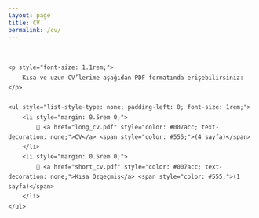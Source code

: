 ```yaml
---
layout: page
title: CV
permalink: /cv/
---
```


<div style="max-width: 800px; margin: 0 auto; font-family: 'Segoe UI', Tahoma, Geneva, Verdana, sans-serif; line-height: 1.7; color: #333; padding: 1rem 0;">

    <p style="font-size: 1.1rem;">
        Kısa ve uzun CV’lerime aşağıdan PDF formatında erişebilirsiniz:
    </p>

    <ul style="list-style-type: none; padding-left: 0; font-size: 1rem;">
        <li style="margin: 0.5rem 0;">
            📄 <a href="long_cv.pdf" style="color: #007acc; text-decoration: none;">CV</a> <span style="color: #555;">(4 sayfa)</span>
        </li>
        <li style="margin: 0.5rem 0;">
            📄 <a href="short_cv.pdf" style="color: #007acc; text-decoration: none;">Kısa Özgeçmiş</a> <span style="color: #555;">(1 sayfa)</span>
        </li>
    </ul>

</div>
